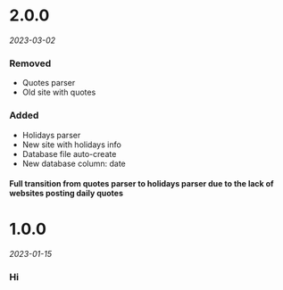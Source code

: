 # 2.0.0
*2023-03-02*

### Removed 
- Quotes parser
- Old site with quotes

### Added
- Holidays parser
- New site with holidays info
- Database file auto-create
- New database column: date

#### Full transition from quotes parser to holidays parser due to the lack of websites posting daily quotes


# 1.0.0
*2023-01-15*

### Hi
